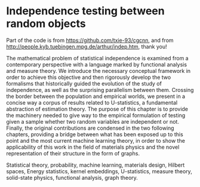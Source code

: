 # Independence testing between random objects

Part of the code is from https://github.com/txie-93/cgcnn, and from http://people.kyb.tuebingen.mpg.de/arthur/indep.htm, thank you!

The mathematical problem of statistical independence is examined from a contemporary perspective with a language marked by functional analysis and measure theory. We introduce the necessary conceptual framework in order to achieve this objective and then rigorously develop the two formalisms that historically guided the evolution of the study of independence, as well as the surprising parallelism between them. Crossing the border between the population and empirical worlds, we present in a concise way a corpus of results related to U-statistics, a fundamental abstraction of estimation theory. The purpose of this chapter is to provide the machinery needed to give way to the empirical formulation of testing given a sample whether two random variables are independent or not. Finally, the original contributions are condensed in the two following chapters, providing a bridge between what has been exposed up to this point and the most current machine learning theory, in order to show the applicability of this work in the field of materials physics and the novel representation of their structure in the form of graphs. 

Statistical theory, probability, machine learning, materials design, Hilbert spaces, Energy statistics, kernel embeddings, U-statistics, measure theory, solid-state physics, functional analysis, graph theory. 



 
